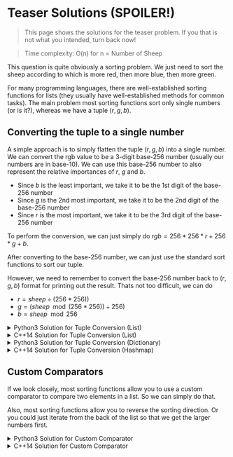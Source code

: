 # Teaser Solutions (SPOILER!)

> This page shows the solutions for the teaser problem. If you that is not what you intended, turn back now!

> Time complexity: O(n) for n = Number of Sheep

This question is quite obviously a sorting problem. We just need to sort the sheep according to which is more red, then more blue, then more green.

For many programming languages, there are well-established sorting functions for lists (they usually have well-established methods for common tasks). The main problem most sorting functions sort only single numbers (or is it?), whereas we have a tuple $(r, g, b)$.

## Converting the tuple to a single number

A simple approach is to simply flatten the tuple $(r, g, b)$ into a single number. We can convert the rgb value to be a 3-digit base-256 number (usually our numbers are in base-10). We can use this base-256 number to also represent the relative importances of $r$, $g$ and $b$. 
- Since $b$ is the least important, we take it to be the 1st digit of the base-256 number
- Since $g$ is the 2nd most important, we take it to be the 2nd digit of the base-256 number
- Since $r$ is the most important, we take it to be the 3rd digit of the base-256 number

To perform the conversion, we can just simply do $rgb = 256*256*r + 256*g + b$.

After converting to the base-256 number, we can just use the standard sort functions to sort our tuple.

However, we need to remember to convert the base-256 number back to $(r, g, b)$ format for printing out the result. Thats not too difficult, we can do
- $r = sheep \div (256 * 256))$
- $g = (sheep \mod (256 * 256)) \div 256)$
- $b = sheep \mod 256$
  
<details>
    <summary>Python3 Solution for Tuple Conversion (List)</summary>
    
```python
s = int(input())
sheeps = []

for i in range(s):
    [r, g, b] = input().split()
    sheeps.append(256*256*int(r) + 256*int(g) + int(b))

sheeps.sort(reverse=True)

for sheep in sheeps:
    r = int(sheep / (256 * 256))
    g = int(sheep % (256 * 256) / 256)
    b = int(sheep % 256)
    print(r, g, b)
```
    
</details>

<details>
    <summary>C++14 Solution for Tuple Conversion (List)</summary>

```c++
#include <algorithm>
#include <iostream>
#include <vector>

int main()
{
    int s;
    std::cin >> s;
    std::vector<int> sheeps(s);
    
    for (auto it{ sheeps.begin() }; it != sheeps.end() ; ++it)
    {
        int r, g, b;
        std::cin >> r >> g >> b;
        int rgb { 256*256*r + 256*g + b };
        *it = rgb;
    }
    std::sort(sheeps.begin(), sheeps.end());

    for (auto it { sheeps.rbegin() }; it != sheeps.rend(); ++it)
    {
        int r { *it / (256 * 256) };
        int g { *it % (256 * 256) / 256 };
        int b { *it % 256 };
        std::cout << r << ' ' << g << ' ' << b << '\n';    
    }
}
```

</details>

<details>
    <summary>Python3 Solution for Tuple Conversion (Dictionary)</summary>

```python
s = int(input())
sheeps = {}

for i in range(s):
    [r, g, b] = input().split()
    rgb = 256*256*int(r) + 256*int(g) + int(b)
    if rgb not in sheeps:
        sheeps[rgb] = 1
    else:
        sheeps[rgb] += 1

for rgb, count in sorted(sheeps.items(), reverse=True):
    r = int(rgb / (256 * 256))
    g = int(rgb % (256 * 256) / 256)
    b = int(rgb % 256)
    for i in range(count):
        print(r, g, b)
```

</details>

<details>
    <summary>C++14 Solution for Tuple Conversion (Hashmap)</summary>

```c++
#include <algorithm>
#include <iostream>
#include <vector>

int main()
{
    int s;
    std::cin >> s;
    std::vector<int> sheeps(s);
    
    for (auto it{ sheeps.begin() }; it != sheeps.end() ; ++it)
    {
        int r, g, b;
        std::cin >> r >> g >> b;
        int rgb { 256*256*r + 256*g + b };
        *it = rgb;
    }
    std::sort(sheeps.begin(), sheeps.end());

    for (auto it { sheeps.rbegin() }; it != sheeps.rend(); ++it)
    {
        int r { *it / (256 * 256) };
        int g { *it % (256 * 256) / 256 };
        int b { *it % 256 };
        std::cout << r << ' ' << g << ' ' << b << '\n';    
    }
}
```

</details>

## Custom Comparators

If we look closely, most sorting functions allow you to use a custom comparator to compare two elements in a list. So we can simply do that.

Also, most sorting functions allow you to reverse the sorting direction. Or you could just iterate from the back of the list so that we get the larger numbers first.

<details>
    <summary>Python3 Solution for Custom Comparator</summary>

```python
from operator import itemgetter

s = int(input())
sheeps = [] 

for i in range(s):
    [r, g, b] = input().split()
    sheeps.append((int(r), int(g), int(b))) # Add our r, g and b values into a list of tuples

# itemgetter allows us to sort by the first element first, then the second element
# then the third element
# reverse=True reverse the direction of the sort of the list
for rgb in sorted(sheeps, key=itemgetter(0, 1, 2), reverse=True):
    r, g, b = rgb
    print(r, g, b)
```

</details>

<details>
    <summary>C++14 Solution for Custom Comparator</summary>

```c++
#include <array>
#include <algorithm>
#include <iostream>
#include <vector>

// Custom function to compare our r, g, b values stored in an array
// Function will have to return true if first element is smaller(less r, g or b) than second element
// Return false otherwise
bool cmp(const std::array<int, 3>& a, const std::array<int, 3>& b)
{
    if (a.at(0) > b.at(0))  // If first element has more red
    {
        return false;
    } else if (a.at(1) > b.at(1) && a.at(0) == b.at(0)) // If equally red, but first is more green
    {
        return false;
    } else if (a.at(2) >= b.at(2) && a.at(0) == b.at(0) && a.at(1) == b.at(1)) // If equally red and green, but first is more or equally blue
    {
        return false;
    } else  // first element now has to be more red/green/blue than other element
    {
        return true;
    }
}

int main()
{
    int s;
    std::cin >> s;
    std::vector<std::array<int, 3>> sheeps(s);  // Create a vector of size s to hold our rgb array
    
    for (auto it{ sheeps.begin() }; it != sheeps.end() ; ++it)
    {
        // Iterate through vector and assign each vector element to an array
        int r, g, b;
        std::cin >> r >> g >> b;    // Read our r, g, b values from input
        *it = std::array<int, 3>{ r, g, b };    // Store r, g, b values into array
    }
    std::sort(sheeps.begin(), sheeps.end(), cmp); // Sort vector using our custom comparator

    for (auto it { sheeps.rbegin() }; it != sheeps.rend(); ++it)
    {
        // Iterate from the back which has sheep with larger r, g, b values
        // Then extract our r, g and b values and print them
        int r { it->at(0) };
        int g { it->at(1) };
        int b { it->at(2) };
        std::cout << r << ' ' << g << ' ' << b << '\n';    
    }
}
```

</details>
